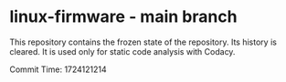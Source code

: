 # linux-firmware - main branch

This repository contains the frozen state of the repository.
Its history is cleared. It is used only for static code
analysis with Codacy.

Commit Time: 1724121214
